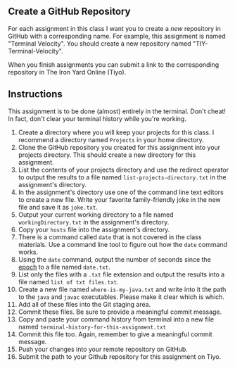 ## Create a GitHub Repository

For each assignment in this class I want you to create a _new_ repository in GitHub with a corresponding name. For example, this assignment is named "Terminal Velocity". You should create a new repository named "TIY-Terminal-Velocity". 

When you finish assignments you can submit a link to the corresponding repository in The Iron Yard Online (Tiyo).

## Instructions

This assignment is to be done (almost) entirely in the terminal. Don't cheat! In fact, don't clear your terminal history while you're working.

1. Create a directory where you will keep your projects for this class. I recommend a directory named `Projects` in your home directory.
2. Clone the GitHub repository you created for this assignment into your projects directory. This should create a new directory for this assignment.
3. List the contents of your projects directory and use the redirect operator to output the results to a file named `list-projects-directory.txt` in the assignment's directory.
3. In the assignment's directory use one of the command line text editors to create a new file. Write your favorite family-friendly joke in the new file and save it as `joke.txt`.
5.  Output your current working directory to a file named `workingDirectory.txt` in the assignment's directory.
6. Copy your `hosts` file into the assignment's directory.
7. There is a command called `date` that is not covered in the class materials. Use a command line tool to figure out how the `date` command works.
8. Using the `date` command, output the number of seconds since the [epoch](https://en.wikipedia.org/wiki/Unix_time) to a file named `date.txt`.
9. List only the files with a `.txt` file extension and output the results into a file named `list of txt files.txt`.
10. Create a new file named `where-is-my-java.txt` and write into it the path to the `java` and `javac` executables. Please make it clear which is which.
10. Add all of these files into the Git staging area.
11. Commit these files. Be sure to provide a meaningful commit message.
12. Copy and paste your command history from terminal into a new file named `terminal-history-for-this-assignment.txt`
13. Commit this file too. Again, remember to give a meaningful commit message.
14. Push your changes into your remote repository on GitHub.
15. Submit the path to your Github repository for this assignment on Tiyo.